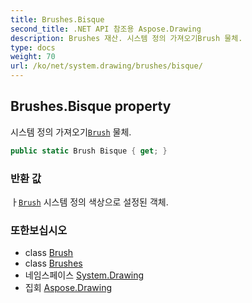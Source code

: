 ```yaml
---
title: Brushes.Bisque
second_title: .NET API 참조용 Aspose.Drawing
description: Brushes 재산. 시스템 정의 가져오기Brush 물체.
type: docs
weight: 70
url: /ko/net/system.drawing/brushes/bisque/
---
```

## Brushes.Bisque property

시스템 정의 가져오기[`Brush`](../../brush/) 물체.

```csharp
public static Brush Bisque { get; }
```

### 반환 값

ㅏ[`Brush`](../../brush/) 시스템 정의 색상으로 설정된 객체.

### 또한보십시오

* class [Brush](../../brush/)
* class [Brushes](../)
* 네임스페이스 [System.Drawing](../../brushes/)
* 집회 [Aspose.Drawing](../../../)



